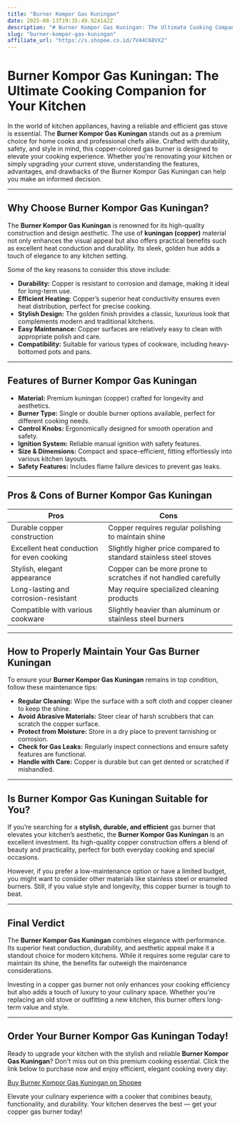 ```yaml
---
title: "Burner Kompor Gas Kuningan"
date: 2025-08-13T19:35:49.924142Z
description: "# Burner Kompor Gas Kuningan: The Ultimate Cooking Companion for Your Kitchen..."
slug: "burner-kompor-gas-kuningan"
affiliate_url: "https://s.shopee.co.id/7V44C68VX2"
---
```

# Burner Kompor Gas Kuningan: The Ultimate Cooking Companion for Your Kitchen

In the world of kitchen appliances, having a reliable and efficient gas stove is essential. The **Burner Kompor Gas Kuningan** stands out as a premium choice for home cooks and professional chefs alike. Crafted with durability, safety, and style in mind, this copper-colored gas burner is designed to elevate your cooking experience. Whether you're renovating your kitchen or simply upgrading your current stove, understanding the features, advantages, and drawbacks of the Burner Kompor Gas Kuningan can help you make an informed decision.

---

## Why Choose Burner Kompor Gas Kuningan?

The **Burner Kompor Gas Kuningan** is renowned for its high-quality construction and design aesthetic. The use of **kuningan (copper)** material not only enhances the visual appeal but also offers practical benefits such as excellent heat conduction and durability. Its sleek, golden hue adds a touch of elegance to any kitchen setting.

Some of the key reasons to consider this stove include:

- **Durability:** Copper is resistant to corrosion and damage, making it ideal for long-term use.
- **Efficient Heating:** Copper’s superior heat conductivity ensures even heat distribution, perfect for precise cooking.
- **Stylish Design:** The golden finish provides a classic, luxurious look that complements modern and traditional kitchens.
- **Easy Maintenance:** Copper surfaces are relatively easy to clean with appropriate polish and care.
- **Compatibility:** Suitable for various types of cookware, including heavy-bottomed pots and pans.

---

## Features of Burner Kompor Gas Kuningan

- **Material:** Premium kuningan (copper) crafted for longevity and aesthetics.
- **Burner Type:** Single or double burner options available, perfect for different cooking needs.
- **Control Knobs:** Ergonomically designed for smooth operation and safety.
- **Ignition System:** Reliable manual ignition with safety features.
- **Size & Dimensions:** Compact and space-efficient, fitting effortlessly into various kitchen layouts.
- **Safety Features:** Includes flame failure devices to prevent gas leaks.

---

## Pros & Cons of Burner Kompor Gas Kuningan

| **Pros** | **Cons** |
|------------|--------------|
| Durable copper construction | Copper requires regular polishing to maintain shine |
| Excellent heat conduction for even cooking | Slightly higher price compared to standard stainless steel stoves |
| Stylish, elegant appearance | Copper can be more prone to scratches if not handled carefully |
| Long-lasting and corrosion-resistant | May require specialized cleaning products |
| Compatible with various cookware | Slightly heavier than aluminum or stainless steel burners |

---

## How to Properly Maintain Your Gas Burner Kuningan

To ensure your **Burner Kompor Gas Kuningan** remains in top condition, follow these maintenance tips:

- **Regular Cleaning:** Wipe the surface with a soft cloth and copper cleaner to keep the shine.
- **Avoid Abrasive Materials:** Steer clear of harsh scrubbers that can scratch the copper surface.
- **Protect from Moisture:** Store in a dry place to prevent tarnishing or corrosion.
- **Check for Gas Leaks:** Regularly inspect connections and ensure safety features are functional.
- **Handle with Care:** Copper is durable but can get dented or scratched if mishandled.

---

## Is Burner Kompor Gas Kuningan Suitable for You?

If you’re searching for a **stylish, durable, and efficient** gas burner that elevates your kitchen’s aesthetic, the **Burner Kompor Gas Kuningan** is an excellent investment. Its high-quality copper construction offers a blend of beauty and practicality, perfect for both everyday cooking and special occasions.

However, if you prefer a low-maintenance option or have a limited budget, you might want to consider other materials like stainless steel or enameled burners. Still, if you value style and longevity, this copper burner is tough to beat.

---

## Final Verdict

The **Burner Kompor Gas Kuningan** combines elegance with performance. Its superior heat conduction, durability, and aesthetic appeal make it a standout choice for modern kitchens. While it requires some regular care to maintain its shine, the benefits far outweigh the maintenance considerations.

Investing in a copper gas burner not only enhances your cooking efficiency but also adds a touch of luxury to your culinary space. Whether you're replacing an old stove or outfitting a new kitchen, this burner offers long-term value and style.

---

## Order Your Burner Kompor Gas Kuningan Today!

Ready to upgrade your kitchen with the stylish and reliable **Burner Kompor Gas Kuningan**? Don't miss out on this premium cooking essential. Click the link below to purchase now and enjoy efficient, elegant cooking every day:

[Buy Burner Kompor Gas Kuningan on Shopee](https://s.shopee.co.id/7V44C68VX2)

Elevate your culinary experience with a cooker that combines beauty, functionality, and durability. Your kitchen deserves the best — get your copper gas burner today!